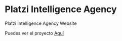 # Platzi Intelligence Agency
Platzi Intelligence Agency Website

Puedes ver el proyecto [Aquí](https://jeank98.github.io/platzi-intelligence-agency/)
